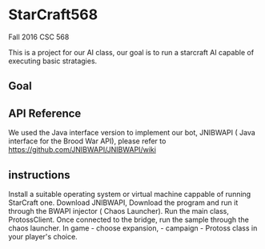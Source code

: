 # StarCraft568
Fall 2016 CSC 568

This is a project for our AI class, our goal is to run a starcraft AI capable of executing basic stratagies. 

## Goal


## API Reference

We used the Java interface version to implement our bot, JNIBWAPI (  Java interface for the Brood War API), please refer to https://github.com/JNIBWAPI/JNIBWAPI/wiki

## instructions 
Install a suitable operating system or virtual machine cappable of running StarCraft one. Download JNIBWAPI, Download the program and run it through the BWAPI injector ( Chaos Launcher). Run the main class, ProtossClient. Once connected to the bridge, run the sample  through the chaos launcher. In game - choose expansion,  - campaign - Protoss class in your player's choice. 


